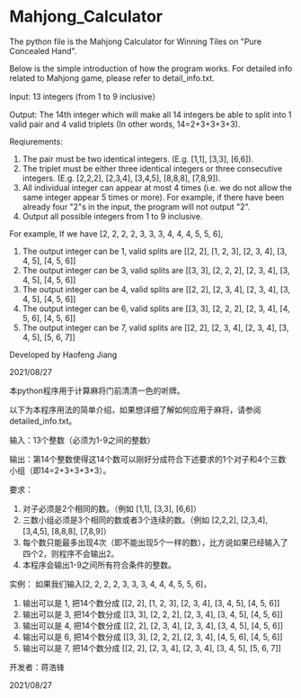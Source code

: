 # Mahjong_Calculator
The python file is the Mahjong Calculator for Winning Tiles on "Pure Concealed Hand".

Below is the simple introduction of how the program works. For detailed info related to Mahjong game, please refer to detail_info.txt.

Input: 13 integers (from 1 to 9 inclusive）

Output: The 14th integer which will make all 14 integers be able to split into 1 valid pair and 4 valid triplets (In other words, 14=2+3+3+3+3). 

Reqiurements:
1. The pair must be two identical integers. (E.g. [1,1], [3,3], [6,6]).
2. The triplet must be either three identical integers or three consecutive integers. (E.g. [2,2,2], [2,3,4], [3,4,5], [8,8,8], [7,8,9]).
3. All individual integer can appear at most 4 times (i.e. we do not allow the same integer appear 5 times or more). For example, if there have been already four "2"s in the input, the program will not output "2". 
4. Output all possible integers from 1 to 9 inclusive.

For example,
If we have [2, 2, 2, 2, 3, 3, 3, 4, 4, 4, 5, 5, 6],
1. The output integer can be 1, valid splits are [[2, 2], [1, 2, 3], [2, 3, 4], [3, 4, 5], [4, 5, 6]]
2. The output integer can be 3, valid splits are [[3, 3], [2, 2, 2], [2, 3, 4], [3, 4, 5], [4, 5, 6]]
3. The output integer can be 4, valid splits are [[2, 2], [2, 3, 4], [2, 3, 4], [3, 4, 5], [4, 5, 6]]
4. The output integer can be 6, valid splits are [[3, 3], [2, 2, 2], [2, 3, 4], [4, 5, 6], [4, 5, 6]]
5. The output integer can be 7, valid splits are [[2, 2], [2, 3, 4], [2, 3, 4], [3, 4, 5], [5, 6, 7]]

Developed by Haofeng Jiang

2021/08/27




本python程序用于计算麻将门前清清一色的听牌。

以下为本程序用法的简单介绍，如果想详细了解如何应用于麻将，请参阅detailed_info.txt。

输入：13个整数（必须为1-9之间的整数）

输出：第14个整数使得这14个数可以刚好分成符合下述要求的1个对子和4个三数小组（即14=2+3+3+3+3）。

要求：
1. 对子必须是2个相同的数。（例如 [1,1], [3,3], [6,6]）
2. 三数小组必须是3个相同的数或者3个连续的数。（例如 [2,2,2], [2,3,4], [3,4,5], [8,8,8], [7,8,9]）
3. 每个数只能最多出现4次（即不能出现5个一样的数），比方说如果已经输入了四个2，则程序不会输出2。
4. 本程序会输出1-9之间所有符合条件的整数。

实例：
如果我们输入[2, 2, 2, 2, 3, 3, 3, 4, 4, 4, 5, 5, 6]，
1. 输出可以是 1, 把14个数分成 [[2, 2], [1, 2, 3], [2, 3, 4], [3, 4, 5], [4, 5, 6]]
2. 输出可以是 3, 把14个数分成 [[3, 3], [2, 2, 2], [2, 3, 4], [3, 4, 5], [4, 5, 6]]
3. 输出可以是 4, 把14个数分成 [[2, 2], [2, 3, 4], [2, 3, 4], [3, 4, 5], [4, 5, 6]]
4. 输出可以是 6, 把14个数分成 [[3, 3], [2, 2, 2], [2, 3, 4], [4, 5, 6], [4, 5, 6]]
5. 输出可以是 7, 把14个数分成 [[2, 2], [2, 3, 4], [2, 3, 4], [3, 4, 5], [5, 6, 7]]

开发者：蒋浩锋

2021/08/27
